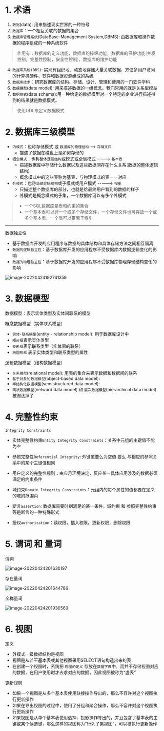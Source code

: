 # 1. 术语

1. `数据`(data): 用来描述现实世界的一种符号
2. `数据库`：一个相互关联的数据的集合
3. `数据库管理系统`(DataBase-Management System,DBMS): 由数据库和操作数据的程序组成的一种系统软件

> 作用有：数据库的定义功能，数据库的操纵功能，数据库的保护功能(并发控制，完整性控制，安全性控制)，数据库的维护功能

4. `数据库系统(DBS)`: 实现有组织地、动态地存储大量关联数据、方便多用户访问的计算机硬件、软件和数据资源组成的系统
5. `数据库技术`：研究数据库的结构、存储、设计、管理和使用的一门软件学科
6. `数据模型`(data model): 用来描述数据的一组概念。我们常用的就是关系型模型
5. `数据模式`(data schema):用一种给定的数据模型对一个特定的企业进行描述得到的结果就是数据模式。

> 使用DDL来定义数据模式

# 2. 数据库三级模型

- `内模式`：也称存储模式 或 `数据库的物理结构` --> `存储文件`
  - 描述了数据在磁盘上是如何存储的
- `概念模式`：也称`整体逻辑结构`或模式或全局模式     ----> `基本表`
  - 描述数据库中存储什么数据以及这些数据间存在什么关系(数据的整体逻辑结构)
  - 概念模式中的这些表称为基表，与物理模式的表一一对应
- `外模式`：也称`局部逻辑结构`或子模式或用户模式     -----> `视图`
  - 只描述整个数据库的部分，也就是给最终用户看到的数据的样子
  - 外模式是概念模式的子集，一个数据库可以有多个外模式

> - 一个SQL数据库是表和约束的集合
> - 一个基本表可以跨一个或多个存储文件，一个存储文件也可存放一个或多个基本表，一个表可以带若干索引

---

数据独立性

- 基于数据库开发的应用程序与数据的具体结构和具体存储方法之间相互隔离
- `数据的逻辑独立性`：基于数据库开发的应用程序不受数据库内数据逻辑变化的影响
- `数据的物理独立性`：基于数据库开发的应用程序不受数据库物理存储结构变化的影响

![image-20220424192741359](http://aikaid-img.oss-cn-shanghai.aliyuncs.com/img/image-20220424192741359.png)

# 3. 数据模型

数据模型：表示实体类型及实体间联系的模型

概念数据模型（实体联系模型）

- `实体-联系模型`(entity - relationship model): 用于数据库设计中
- `矩形框`表示实体类型
- `菱形框`表示联系类型（实体间的联系）
- `椭圆形框` 表示实体类型和联系类型的属性

逻辑数据模型（结构数据模型）

- `关系模型`(relational model):  用表的集合来表示数据和数据间的联系
- `基于对象的数据模型`(object-based data model):
- `半结构化数据模型`(semistructured data model):
- `网状数据模型`(netword data model) 和  `层次数据模型`(hierarchical data model) 被淘汰掉了

# 4. 完整性约束

`Integrity Constraints`

- 实体完整性约束`Entity Integrity Constraints`：关系中元组的主键值不能为空

- 参照完整性`Referential Integrity`: 外键值要么为空值 要么 与相应的参照关系中的某个主键值相同
- 用户定义的完整性规则：由应月环境决定，反应某一具体应用涉及的数据必须满足的约束条件
- 域约束`Domain Integrity Constraints`：元组内的每个属性的值都要在定义的域的范围内
- 断言`assertion`: 数据库需要时刻满足的某一条件。域约束 和 参照完整性约束等是断言的一种特殊形式
- 授权`authorization`：读权限，插入权限，更新权限，删除权限

# 5. 谓词 和 量词

谓词

![image-20220424201630197](http://aikaid-img.oss-cn-shanghai.aliyuncs.com/img/image-20220424201630197.png)

存在量词

![image-20220424201644786](http://aikaid-img.oss-cn-shanghai.aliyuncs.com/img/image-20220424201644786.png)

全称量词

![image-20220424201930560](http://aikaid-img.oss-cn-shanghai.aliyuncs.com/img/image-20220424201930560.png)

# 6. 视图

定义

- 外模式一级数据结构是视图
- 视图是从若干基本表或其他视图采用SELECT语句构造出来的表
- 在创建一个视图时，系统把 `视图的定义` 存放在`数据字典`中，而并不存储视图对应的数据，在用户使用时才去求对应的数据，因此视图被称为“虚表”

更新规则

- 如果一个视图是从多个基本表使用联接操作导出的，那么不容许对这个视图执行更新操作
- 如果在导出视图的过程中，使用了分组和聚合操作，那么不容许对这个视图执行更新操作
- 如果视图是从单个基本表使用选择、投影操作导出的，并且包含了基本表的主键或某个候选键，那么这样的视图称为“行列子集视图”，可以被执行更新操作

